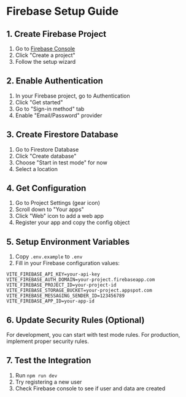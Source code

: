 # Firebase Setup Guide

## 1. Create Firebase Project
1. Go to [Firebase Console](https://console.firebase.google.com/)
2. Click "Create a project"
3. Follow the setup wizard

## 2. Enable Authentication
1. In your Firebase project, go to Authentication
2. Click "Get started"
3. Go to "Sign-in method" tab
4. Enable "Email/Password" provider

## 3. Create Firestore Database
1. Go to Firestore Database
2. Click "Create database"
3. Choose "Start in test mode" for now
4. Select a location

## 4. Get Configuration
1. Go to Project Settings (gear icon)
2. Scroll down to "Your apps"
3. Click "Web" icon to add a web app
4. Register your app and copy the config object

## 5. Setup Environment Variables
1. Copy `.env.example` to `.env`
2. Fill in your Firebase configuration values:
```
VITE_FIREBASE_API_KEY=your-api-key
VITE_FIREBASE_AUTH_DOMAIN=your-project.firebaseapp.com
VITE_FIREBASE_PROJECT_ID=your-project-id
VITE_FIREBASE_STORAGE_BUCKET=your-project.appspot.com
VITE_FIREBASE_MESSAGING_SENDER_ID=123456789
VITE_FIREBASE_APP_ID=your-app-id
```

## 6. Update Security Rules (Optional)
For development, you can start with test mode rules. For production, implement proper security rules.

## 7. Test the Integration
1. Run `npm run dev`
2. Try registering a new user
3. Check Firebase console to see if user and data are created